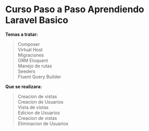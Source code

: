 # Curso Paso a Paso Aprendiendo Laravel Basico

**Temas a tratar:**

> Composer <br />
> Virtual Host <br />
> Migraciones <br />
> ORM Eloquent <br />
> Manejo de rutas <br />
> Seeders <br />
> Fluent Query Builder <br />

**Que se realizara:**

> Creacion de vistas <br />
> Creacion de Usuarios <br />
> Vista de vistas <br />
> Edicion de Usuarios <br />
> Creacion de vistas <br />
> Eliminacion de Usuarios <br />

